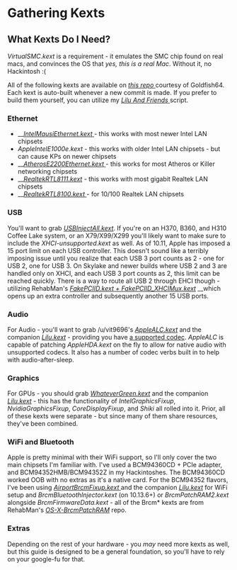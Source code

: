 # Gathering Kexts

## What Kexts Do I Need?

_VirtualSMC.kext_ is a requirement - it emulates the SMC chip found on real macs, and convinces the OS that _yes, this is a real Mac_. Without it, no Hackintosh :\(

All of the following kexts are available on [_this repo_ ](https://1drv.ms/f/s!AiP7m5LaOED-m-J8-MLJGnOgAqnjGw)courtesy of Goldfish64.  Each kext is auto-built whenever a new commit is made.  If you prefer to build them yourself, you can utilize my [_Lilu And Friends_ ](https://github.com/corpnewt/Lilu-and-Friends)script.

### Ethernet

* \_\_[_IntelMausiEthernet.kext_ ](https://github.com/Mieze/IntelMausiEthernet)- this works with most newer Intel LAN chipsets
* _AppleIntelE1000e.kext_ - this works with older Intel LAN chipsets - but can cause KPs on newer chipsets
* \_\_[_AtherosE2200Ethernet.kext_ ](https://github.com/Mieze/AtherosE2200Ethernet)- this works for most Atheros or Killer networking chipsets
* \_\_[_RealtekRTL8111.kext_](https://github.com/Mieze/RTL8111_driver_for_OS_X) - this works with most gigabit Realtek LAN chipsets
* \_\_[_RealtekRTL8100.kext_ ](https://github.com/Mieze/RealtekRTL8100)- for 10/100 Realtek LAN chipsets

### USB

You'll want to grab [_USBInjectAll.kext_](https://bitbucket.org/RehabMan/os-x-usb-inject-all/downloads/). If you're on an H370, B360, and H310 Coffee Lake system, or an X79/X99/X299 you'll likely want to make sure to include the _XHCI-unsupported.kext_ as well.  As of 10.11, Apple has imposed a 15 port limit on each USB controller.  This doesn't sound like a terribly imposing issue until you realize that each USB 3 port counts as 2 - one for USB 2, one for USB 3.  On Skylake and newer builds where USB 2 and 3 are handled only on XHCI, and each USB 3 port counts as 2, this limit can be reached quickly.  There is a way to route all USB 2 through EHCI though - utilizing RehabMan's [_FakePCIID.kext + FakePCIID\_XHCIMux.kext_](https://github.com/RehabMan/OS-X-Fake-PCI-ID) __which opens up an extra controller and subsequently another 15 USB ports.

### Audio

For Audio - you'll want to grab /u/vit9696's [_AppleALC.kext_](https://github.com/vit9696/AppleALC/releases) and the companion [_Lilu.kext_](https://github.com/vit9696/Lilu/releases) - providing you have [a supported codec](https://github.com/vit9696/AppleALC/wiki/Supported-codecs).  _AppleALC_ is capable of patching _AppleHDA.kext_ on the fly to allow for native audio with unsupported codecs.  It also has a number of codec verbs built in to help with audio-after-sleep.

### Graphics

For GPUs - you should grab [_WhateverGreen.kext_](https://github.com/acidanthera/WhateverGreen/releases) and the companion [_Lilu.kext_](https://github.com/vit9696/Lilu/releases) - this has the functionality of _IntelGraphicsFixup_, _NvidiaGraphicsFixup_, _CoreDisplayFixup_, and _Shiki_ all rolled into it.  Prior, all of these kexts were separate - but since many of them share resources, they've been combined.

### WiFi and Bluetooth

Apple is pretty minimal with their WiFi support, so I'll only cover the two main chipsets I'm familiar with.  I've used a BCM94360CD + PCIe adapter, and BCM94352HMB/BCM94352Z in my Hackintoshes.  The BCM94360CD worked OOB with no extras as it's a native card.  For the BCM94352 flavors, I've been using [_AirportBrcmFixup.kext_ ](https://github.com/acidanthera/AirportBrcmFixup)and the companion [_Lilu.kext_](https://github.com/vit9696/Lilu/releases) for WiFi setup and _BrcmBluetoothInjector.kext_ \(on 10.13.6+\) or _BrcmPatchRAM2.kext_ alongside _BrcmFirmwareData.kext_ - all of the Brcm\* kexts are from RehabMan's [_OS-X-BrcmPatchRAM_](https://github.com/RehabMan/OS-X-BrcmPatchRAM) repo.

### Extras

Depending on the rest of your hardware - you _may_ need more kexts as well, but this guide is designed to be a general foundation, so you'll have to rely on your google-fu for that.

